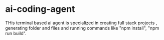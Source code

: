 # ai-coding-agent
THis terminal based ai agent is specialized in creating full stack projects , generating folder and files and running commands like "npm install", "npm run build".
